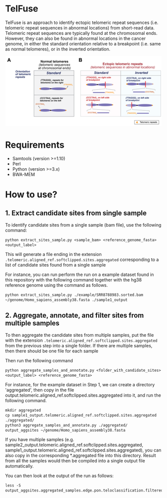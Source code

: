 # TelFuse

TelFuse is an approach to identify ectopic telomeric repeat sequences (i.e. telomeric repeat sequences in abnormal locations) from short-read data. Telomeric repeat sequences are typically found at the chromosomal ends. However, they can also be found in abnormal locations in the cancer genome, in either the standard orientation relative to a breakpoint (i.e. same as normal telomeres), or in the inverted orientation.

![Schematic of ectopic telomeric repeats](img/Ectopic_telomeric_repeats.png)


# Requirements
- Samtools (version >=1.10)
- Perl
- Python (version >=3.x)
- BWA-MEM

# How to use?

## 1. Extract candidate sites from single sample

To identify candidate sites from a single sample (bam file), use the following command:
```
python extract_sites_sample.py <sample_bam> <reference_genome_fasta> <output_label>
```

This will generate a file ending in the extension `.telomeric.aligned_ref.softclipped.sites.aggregated` corresponding to a list of candidate sites found from a single sample

For instance, you can run perform the run on a example dataset found in this repository with the following command together with the hg38 reference genome using the command as follows.
```
python extract_sites_sample.py ./example/SRR8788983.sorted.bam ~/genome/Homo_sapiens_assembly38.fasta ./sample1_output
```

## 2. Aggregate, annotate, and filter sites from multiple samples

To then aggregate the candidate sites from multiple samples, put the file with the extension `.telomeric.aligned_ref.softclipped.sites.aggregated` from the previous step into a single folder. If there are multiple samples, then there should be one file for each sample

Then run the following command
```
python aggregate_samples_and_annotate.py <folder_with_candidate_sites> <output_label> <reference_genome_fasta>
```

For instance, for the example dataset in Step 1, we can create a directory 'aggregated', then copy in the file output.telomeric.aligned_ref.softclipped.sites.aggregated into it, and run the following command. 

```
mkdir aggregated
cp sample1_output.telomeric.aligned_ref.softclipped.sites.aggregated ./aggregated/
python3 aggregate_samples_and_annotate.py ./aggregated/ output_aggsites ~/genome/Homo_sapiens_assembly38.fasta
```

If you have multiple samples (e.g. sample2_output.telomeric.aligned_ref.softclipped.sites.aggregated, sample1_output.telomeric.aligned_ref.softclipped.sites.aggregated), you can also copy in the corresponding *.aggregated file into this directory. Result from all the samples would then be compiled into a single output file automatically.


You can then look at the output of the run as follows:
```
less -S output_aggsites.aggregated_samples.edge.pon.teloclassification.filtered.genomeseq.txt
```
